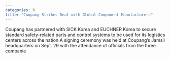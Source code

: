 ```yaml
---
categories: b
title: "Coupang Strikes Deal with Global Component Manufacturers"
---
```

Coupang has partnered with SICK Korea and EUCHNER Korea to secure standard safety-related parts and control systems to be used for its logistics centers across the nation.A signing ceremony was held at Coupang’s Jamsil headquarters on Sept. 29 with the attendance of officials from the three companie